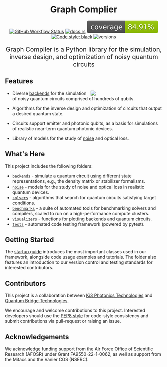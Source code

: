<h1 align="center">
 Graph Complier
</h1>

<div align="center">

[![GitHub Workflow Status](https://img.shields.io/badge/build-passing-brightgreen)](https://github.com/ki3-qbt/graph-compiler/actions)
[![docs.rs](https://img.shields.io/badge/docs-passing-brightgreen)](https://github.com/ki3-qbt/graph-compiler/tree/gh-pages)
![Coverage Status](/coverage-badge.svg)
[![Code style: black](https://img.shields.io/badge/code%20style-black-000000.svg)](https://github.com/ambv/black)
![versions](https://img.shields.io/badge/python-3.8%20%7C%203.9%20%7C%203.10-blue)

</div>

<p align="center" style="font-size:20px">
  Graph Compiler is a Python library for the simulation, inverse design, and optimization of noisy quantum circuits
</p>


## Features
<img src="https://user-images.githubusercontent.com/87783633/198037273-06ec89cf-233d-4c08-9f7a-96313bfcb435.gif" width="230px" align="right">

* Diverse [backends](https://github.com/ki3-qbt/graph-compiler/tree/main/src/backends) for the simulation of noisy quantum circuits comprised of hundreds of qubits.

* Algorithms for the inverse design and optimization of circuits that output a desired quantum state.

* Circuits support emitter and photonic qubits, as a basis for simulations of realistic near-term quantum photonic devices.

* Library of models for the study of [noise](https://github.com/ki3-qbt/graph-compiler/tree/main/src/noise) and optical loss.


## What's Here

This project includes the following folders:

* [`backends`](https://github.com/ki3-qbt/graph-compiler/tree/main/src/backends) - simulate a quantum circuit using different state representations, e.g., the density matrix or stabilizer formalisms.
* [`noise`](https://github.com/ki3-qbt/graph-compiler/tree/main/src/noise) - models for the study of noise and optical loss in realistic quantum devices.
* [`solvers`](https://github.com/ki3-qbt/graph-compiler/tree/main/src/solvers) - algorithms that search for quantum circuits satisfying target conditions.
* [`benchmarks`](https://github.com/ki3-qbt/graph-compiler/tree/main/benchmarks) - a suite of automated tools for benchmarking solvers and compilers, scaled to run on a high-performance compute clusters.
* [`visualizers`](https://github.com/ki3-qbt/graph-compiler/tree/main/src/visualizers) - functions for plotting backends and quantum circuits.
* [`tests`](https://github.com/ki3-qbt/graph-compiler/tree/main/benchmarks) - automated code testing framework (powered by pytest).


## Getting Started
The [startup guide](https://github.com/ki3-qbt/graph-compiler/tree/main/examples/startup_guide) introduces the most important classes used in our framework, alongside code usage examples and tutorials. The folder also features an introduction to our version control and testing standards for interested contributors.


## Contributors

This project is a collaboration between [Ki3 Photonics Technologies](https://www.ki3photonics.com/) and [Quantum Bridge Technologies](https://qubridge.io/).

We encourage and welcome contributions to this project. Interested developers should use the [PEP8 style](https://peps.python.org/pep-0008/) for code-style consistency and submit contributions via pull-request or raising an issue.

## Acknowledgements

We acknowledge funding support from the Air Force Office of Scientific Research (AFOSR) under Grant FA9550-22-1-0062, as well as support from the Mitacs and the Vanier CGS (NSERC).



